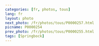```yaml
---
categories: [fr, photos, tous]
lang: fr
layout: photo
next_photo: /fr/photos/tous/P0000257.html
picname: P0000254
prev_photo: /fr/photos/tous/P0000255.html
tags: [Springbock]
---
```

